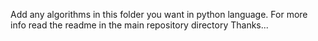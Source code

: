 Add any algorithms in this folder you want in python language. For more info read the readme in the main repository directory
Thanks...